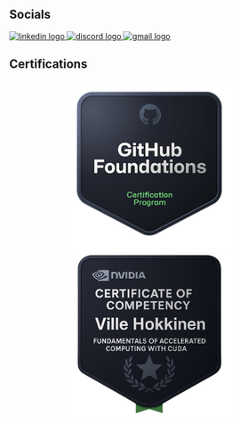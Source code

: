 ## Socials

<div align="left">
  <a href="https://www.linkedin.com/in/ville-hokkinen-43008317a/" target="_blank">
    <img src="https://raw.githubusercontent.com/maurodesouza/profile-readme-generator/master/src/assets/icons/social/linkedin/default.svg" width="52" height="40" alt="linkedin logo"  />
  </a>
  <a href="https://discord.com/users/240868087543365633" target="_blank">
    <img src="https://raw.githubusercontent.com/maurodesouza/profile-readme-generator/master/src/assets/icons/social/discord/default.svg" width="52" height="40" alt="discord logo"  />
  </a>
  <a href="mailto:ville.hokkinen@gmail.com">
    <img src="https://raw.githubusercontent.com/maurodesouza/profile-readme-generator/master/src/assets/icons/social/gmail/default.svg" width="52" height="40" alt="gmail logo" />
  </a>
</div>

###

## Certifications

<div align="center">
  <a href="https://www.credly.com/badges/c3c1723d-554e-47f8-8105-8d239d5df2f1/public_url">
    <img src="assets/github-foundations.png" alt="Alt Text" style="height:300px; width:300px; object-fit:cover;">
  </a>
  <a href="assets/cuda_cert.png">
    <img src="assets/cuda_badge1.png" alt="Alt Text" style="height:300px; width:300px; object-fit:cover;">
  </a>
</div>

###


